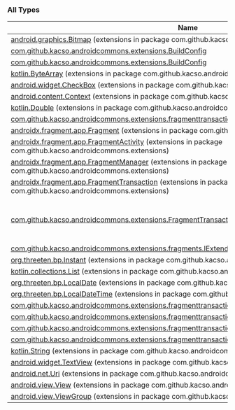 

### All Types

| Name | Summary |
|---|---|
| [android.graphics.Bitmap](../com.github.kacso.androidcommons.extensions/android.graphics.-bitmap/index.md) (extensions in package com.github.kacso.androidcommons.extensions) |  |
| [com.github.kacso.androidcommons.extensions.BuildConfig](../com.github.kacso.androidcommons.extensions/-build-config/index.md) |  |
| [com.github.kacso.androidcommons.extensions.BuildConfig](../com.github.kacso.androidcommons.extensions/-build-config/index.md) |  |
| [kotlin.ByteArray](../com.github.kacso.androidcommons.extensions/kotlin.-byte-array/index.md) (extensions in package com.github.kacso.androidcommons.extensions) |  |
| [android.widget.CheckBox](../com.github.kacso.androidcommons.extensions/android.widget.-check-box/index.md) (extensions in package com.github.kacso.androidcommons.extensions) |  |
| [android.content.Context](../com.github.kacso.androidcommons.extensions/android.content.-context/index.md) (extensions in package com.github.kacso.androidcommons.extensions) |  |
| [kotlin.Double](../com.github.kacso.androidcommons.extensions/kotlin.-double/index.md) (extensions in package com.github.kacso.androidcommons.extensions) |  |
| [com.github.kacso.androidcommons.extensions.fragmenttransaction.decorators.FadeAnimation](../com.github.kacso.androidcommons.extensions.fragmenttransaction.decorators/-fade-animation/index.md) |  |
| [androidx.fragment.app.Fragment](../com.github.kacso.androidcommons.extensions/androidx.fragment.app.-fragment/index.md) (extensions in package com.github.kacso.androidcommons.extensions) |  |
| [androidx.fragment.app.FragmentActivity](../com.github.kacso.androidcommons.extensions/androidx.fragment.app.-fragment-activity/index.md) (extensions in package com.github.kacso.androidcommons.extensions) |  |
| [androidx.fragment.app.FragmentManager](../com.github.kacso.androidcommons.extensions/androidx.fragment.app.-fragment-manager/index.md) (extensions in package com.github.kacso.androidcommons.extensions) |  |
| [androidx.fragment.app.FragmentTransaction](../com.github.kacso.androidcommons.extensions/androidx.fragment.app.-fragment-transaction/index.md) (extensions in package com.github.kacso.androidcommons.extensions) |  |
| [com.github.kacso.androidcommons.extensions.FragmentTransactionDecorator](../com.github.kacso.androidcommons.extensions/-fragment-transaction-decorator.md) | Extension class for Fragment based classes |
| [com.github.kacso.androidcommons.extensions.fragments.IExtendedFragment](../com.github.kacso.androidcommons.extensions.fragments/-i-extended-fragment/index.md) |  |
| [org.threeten.bp.Instant](../com.github.kacso.androidcommons.extensions/org.threeten.bp.-instant/index.md) (extensions in package com.github.kacso.androidcommons.extensions) |  |
| [kotlin.collections.List](../com.github.kacso.androidcommons.extensions/kotlin.collections.-list/index.md) (extensions in package com.github.kacso.androidcommons.extensions) |  |
| [org.threeten.bp.LocalDate](../com.github.kacso.androidcommons.extensions/org.threeten.bp.-local-date/index.md) (extensions in package com.github.kacso.androidcommons.extensions) |  |
| [org.threeten.bp.LocalDateTime](../com.github.kacso.androidcommons.extensions/org.threeten.bp.-local-date-time/index.md) (extensions in package com.github.kacso.androidcommons.extensions) |  |
| [com.github.kacso.androidcommons.extensions.fragmenttransaction.decorators.SlideLeftToRightAnimation](../com.github.kacso.androidcommons.extensions.fragmenttransaction.decorators/-slide-left-to-right-animation/index.md) |  |
| [com.github.kacso.androidcommons.extensions.fragmenttransaction.decorators.SlideRightInPlaceAnimation](../com.github.kacso.androidcommons.extensions.fragmenttransaction.decorators/-slide-right-in-place-animation/index.md) |  |
| [com.github.kacso.androidcommons.extensions.fragmenttransaction.decorators.SlideRightToLeftAnimation](../com.github.kacso.androidcommons.extensions.fragmenttransaction.decorators/-slide-right-to-left-animation/index.md) |  |
| [com.github.kacso.androidcommons.extensions.fragmenttransaction.decorators.SlideUpToDownAnimation](../com.github.kacso.androidcommons.extensions.fragmenttransaction.decorators/-slide-up-to-down-animation/index.md) |  |
| [kotlin.String](../com.github.kacso.androidcommons.extensions/kotlin.-string/index.md) (extensions in package com.github.kacso.androidcommons.extensions) |  |
| [android.widget.TextView](../com.github.kacso.androidcommons.extensions/android.widget.-text-view/index.md) (extensions in package com.github.kacso.androidcommons.extensions) |  |
| [android.net.Uri](../com.github.kacso.androidcommons.extensions/android.net.-uri/index.md) (extensions in package com.github.kacso.androidcommons.extensions) |  |
| [android.view.View](../com.github.kacso.androidcommons.extensions/android.view.-view/index.md) (extensions in package com.github.kacso.androidcommons.extensions) |  |
| [android.view.ViewGroup](../com.github.kacso.androidcommons.extensions/android.view.-view-group/index.md) (extensions in package com.github.kacso.androidcommons.extensions) |  |
